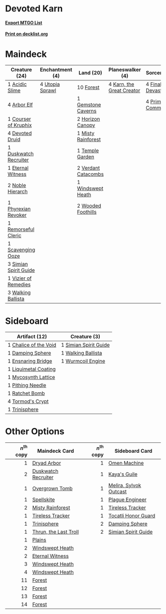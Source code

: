 # Devoted Karn

#### [Export MTGO List](../collection/Devoted%20Karn/Devoted%20Karn.txt)
#### [Print on decklist.org](http://decklist.org/?deckmain=1%09Acidic%20Slime%0A4%09Arbor%20Elf%0A1%09Courser%20of%20Kruphix%0A4%09Devoted%20Druid%0A1%09Duskwatch%20Recruiter%0A1%09Eternal%20Witness%0A4%09Finale%20of%20Devastation%0A10%09Forest%0A1%09Gemstone%20Caverns%0A2%09Horizon%20Canopy%0A4%09Karn,%20the%20Great%20Creator%0A1%09Misty%20Rainforest%0A2%09Noble%20Hierarch%0A1%09Phyrexian%20Revoker%0A4%09Primal%20Command%0A1%09Remorseful%20Cleric%0A1%09Scavenging%20Ooze%0A3%09Simian%20Spirit%20Guide%0A1%09Temple%20Garden%0A4%09Utopia%20Sprawl%0A2%09Verdant%20Catacombs%0A1%09Vizier%20of%20Remedies%0A3%09Walking%20Ballista%0A1%09Windswept%20Heath%0A2%09Wooded%20Foothills&deckside=1%09Chalice%20of%20the%20Void%0A1%09Damping%20Sphere%0A1%09Ensnaring%20Bridge%0A1%09Liquimetal%20Coating%0A1%09Mycosynth%20Lattice%0A1%09Pithing%20Needle%0A1%09Ratchet%20Bomb%0A1%09Simian%20Spirit%20Guide%0A4%09Tormod's%20Crypt%0A1%09Trinisphere%0A1%09Walking%20Ballista%0A1%09Wurmcoil%20Engine)
# Maindeck

|                                         Creature (24)                                          |                                     Enchantment (4)                                      |                                          Land (20)                                           |                                          Planeswalker (4)                                          |                                           Sorcery (8)                                            |
|------------------------------------------------------------------------------------------------|------------------------------------------------------------------------------------------|----------------------------------------------------------------------------------------------|----------------------------------------------------------------------------------------------------|--------------------------------------------------------------------------------------------------|
|1 [Acidic Slime](http://gatherer.wizards.com/Pages/Card/Details.aspx?multiverseid=376237)       |4 [Utopia Sprawl](http://gatherer.wizards.com/Pages/Card/Details.aspx?multiverseid=442181)|10 [Forest](http://gatherer.wizards.com/Pages/Card/Details.aspx?multiverseid=439860)          |4 [Karn, the Great Creator](http://gatherer.wizards.com/Pages/Card/Details.aspx?multiverseid=460928)|4 [Finale of Devastation](http://gatherer.wizards.com/Pages/Card/Details.aspx?multiverseid=461087)|
|4 [Arbor Elf](http://gatherer.wizards.com/Pages/Card/Details.aspx?multiverseid=442149)          |                                                                                          |1 [Gemstone Caverns](http://gatherer.wizards.com/Pages/Card/Details.aspx?multiverseid=122094) |                                                                                                    |4 [Primal Command](http://gatherer.wizards.com/Pages/Card/Details.aspx?multiverseid=220571)       |
|1 [Courser of Kruphix](http://gatherer.wizards.com/Pages/Card/Details.aspx?multiverseid=442153) |                                                                                          |2 [Horizon Canopy](http://gatherer.wizards.com/Pages/Card/Details.aspx?multiverseid=409571)   |                                                                                                    |                                                                                                  |
|4 [Devoted Druid](http://gatherer.wizards.com/Pages/Card/Details.aspx?multiverseid=135500)      |                                                                                          |1 [Misty Rainforest](http://gatherer.wizards.com/Pages/Card/Details.aspx?multiverseid=405102) |                                                                                                    |                                                                                                  |
|1 [Duskwatch Recruiter](http://gatherer.wizards.com/Pages/Card/Details.aspx?multiverseid=409961)|                                                                                          |1 [Temple Garden](http://gatherer.wizards.com/Pages/Card/Details.aspx?multiverseid=405112)    |                                                                                                    |                                                                                                  |
|1 [Eternal Witness](http://gatherer.wizards.com/Pages/Card/Details.aspx?multiverseid=51628)     |                                                                                          |2 [Verdant Catacombs](http://gatherer.wizards.com/Pages/Card/Details.aspx?multiverseid=405113)|                                                                                                    |                                                                                                  |
|2 [Noble Hierarch](http://gatherer.wizards.com/Pages/Card/Details.aspx?multiverseid=179434)     |                                                                                          |1 [Windswept Heath](http://gatherer.wizards.com/Pages/Card/Details.aspx?multiverseid=405115)  |                                                                                                    |                                                                                                  |
|1 [Phyrexian Revoker](http://gatherer.wizards.com/Pages/Card/Details.aspx?multiverseid=383343)  |                                                                                          |2 [Wooded Foothills](http://gatherer.wizards.com/Pages/Card/Details.aspx?multiverseid=405116) |                                                                                                    |                                                                                                  |
|1 [Remorseful Cleric](http://gatherer.wizards.com/Pages/Card/Details.aspx?multiverseid=447169)  |                                                                                          |                                                                                              |                                                                                                    |                                                                                                  |
|1 [Scavenging Ooze](http://gatherer.wizards.com/Pages/Card/Details.aspx?multiverseid=420783)    |                                                                                          |                                                                                              |                                                                                                    |                                                                                                  |
|3 [Simian Spirit Guide](http://gatherer.wizards.com/Pages/Card/Details.aspx?multiverseid=442137)|                                                                                          |                                                                                              |                                                                                                    |                                                                                                  |
|1 [Vizier of Remedies](http://gatherer.wizards.com/Pages/Card/Details.aspx?multiverseid=426740) |                                                                                          |                                                                                              |                                                                                                    |                                                                                                  |
|3 [Walking Ballista](http://gatherer.wizards.com/Pages/Card/Details.aspx?multiverseid=423848)   |                                                                                          |                                                                                              |                                                                                                    |                                                                                                  |


# Sideboard

|                                         Artifact (12)                                          |                                          Creature (3)                                          |
|------------------------------------------------------------------------------------------------|------------------------------------------------------------------------------------------------|
|1 [Chalice of the Void](http://gatherer.wizards.com/Pages/Card/Details.aspx?multiverseid=442211)|1 [Simian Spirit Guide](http://gatherer.wizards.com/Pages/Card/Details.aspx?multiverseid=442137)|
|1 [Damping Sphere](http://gatherer.wizards.com/Pages/Card/Details.aspx?multiverseid=443101)     |1 [Walking Ballista](http://gatherer.wizards.com/Pages/Card/Details.aspx?multiverseid=423848)   |
|1 [Ensnaring Bridge](http://gatherer.wizards.com/Pages/Card/Details.aspx?multiverseid=15866)    |1 [Wurmcoil Engine](http://gatherer.wizards.com/Pages/Card/Details.aspx?multiverseid=389756)    |
|1 [Liquimetal Coating](http://gatherer.wizards.com/Pages/Card/Details.aspx?multiverseid=389578) |                                                                                                |
|1 [Mycosynth Lattice](http://gatherer.wizards.com/Pages/Card/Details.aspx?multiverseid=446209)  |                                                                                                |
|1 [Pithing Needle](http://gatherer.wizards.com/Pages/Card/Details.aspx?multiverseid=129526)     |                                                                                                |
|1 [Ratchet Bomb](http://gatherer.wizards.com/Pages/Card/Details.aspx?multiverseid=370623)       |                                                                                                |
|4 [Tormod's Crypt](http://gatherer.wizards.com/Pages/Card/Details.aspx?multiverseid=389723)     |                                                                                                |
|1 [Trinisphere](http://gatherer.wizards.com/Pages/Card/Details.aspx?multiverseid=43545)         |                                                                                                |


# Other Options

|*n*<sup>th</sup> copy|                                         Maindeck Card                                          |*n*<sup>th</sup> copy|                                         Sideboard Card                                          |
|--------------------:|------------------------------------------------------------------------------------------------|--------------------:|-------------------------------------------------------------------------------------------------|
|                    1|[Dryad Arbor](http://gatherer.wizards.com/Pages/Card/Details.aspx?multiverseid=136196)          |                    1|[Omen Machine](http://gatherer.wizards.com/Pages/Card/Details.aspx?multiverseid=233042)          |
|                    2|[Duskwatch Recruiter](http://gatherer.wizards.com/Pages/Card/Details.aspx?multiverseid=409961)  |                    1|[Kaya's Guile](http://gatherer.wizards.com/Pages/Card/Details.aspx?multiverseid=464154)          |
|                    1|[Overgrown Tomb](http://gatherer.wizards.com/Pages/Card/Details.aspx?multiverseid=405103)       |                    1|[Melira, Sylvok Outcast](http://gatherer.wizards.com/Pages/Card/Details.aspx?multiverseid=194274)|
|                    1|[Spellskite](http://gatherer.wizards.com/Pages/Card/Details.aspx?multiverseid=397743)           |                    1|[Plague Engineer](http://gatherer.wizards.com/Pages/Card/Details.aspx?multiverseid=464049)       |
|                    2|[Misty Rainforest](http://gatherer.wizards.com/Pages/Card/Details.aspx?multiverseid=405102)     |                    1|[Tireless Tracker](http://gatherer.wizards.com/Pages/Card/Details.aspx?multiverseid=409997)      |
|                    1|[Tireless Tracker](http://gatherer.wizards.com/Pages/Card/Details.aspx?multiverseid=409997)     |                    1|[Tocatli Honor Guard](http://gatherer.wizards.com/Pages/Card/Details.aspx?multiverseid=435194)   |
|                    1|[Trinisphere](http://gatherer.wizards.com/Pages/Card/Details.aspx?multiverseid=43545)           |                    2|[Damping Sphere](http://gatherer.wizards.com/Pages/Card/Details.aspx?multiverseid=443101)        |
|                    1|[Thrun, the Last Troll](http://gatherer.wizards.com/Pages/Card/Details.aspx?multiverseid=214050)|                    2|[Simian Spirit Guide](http://gatherer.wizards.com/Pages/Card/Details.aspx?multiverseid=442137)   |
|                    1|[Plains](http://gatherer.wizards.com/Pages/Card/Details.aspx?multiverseid=439856)               |                     |                                                                                                 |
|                    2|[Windswept Heath](http://gatherer.wizards.com/Pages/Card/Details.aspx?multiverseid=405115)      |                     |                                                                                                 |
|                    2|[Eternal Witness](http://gatherer.wizards.com/Pages/Card/Details.aspx?multiverseid=51628)       |                     |                                                                                                 |
|                    3|[Windswept Heath](http://gatherer.wizards.com/Pages/Card/Details.aspx?multiverseid=405115)      |                     |                                                                                                 |
|                    4|[Windswept Heath](http://gatherer.wizards.com/Pages/Card/Details.aspx?multiverseid=405115)      |                     |                                                                                                 |
|                   11|[Forest](http://gatherer.wizards.com/Pages/Card/Details.aspx?multiverseid=439860)               |                     |                                                                                                 |
|                   12|[Forest](http://gatherer.wizards.com/Pages/Card/Details.aspx?multiverseid=439860)               |                     |                                                                                                 |
|                   13|[Forest](http://gatherer.wizards.com/Pages/Card/Details.aspx?multiverseid=439860)               |                     |                                                                                                 |
|                   14|[Forest](http://gatherer.wizards.com/Pages/Card/Details.aspx?multiverseid=439860)               |                     |                                                                                                 |

